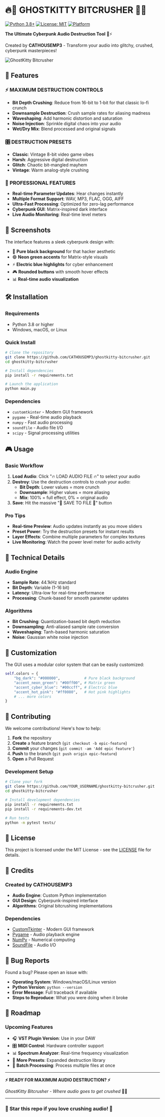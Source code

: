 # 🔥👻 GHOSTKITTY BITCRUSHER 👻🔥

[![Python 3.8+](https://img.shields.io/badge/python-3.8+-blue.svg)](https://www.python.org/downloads/)
[![License: MIT](https://img.shields.io/badge/License-MIT-yellow.svg)](https://opensource.org/licenses/MIT)
[![Platform](https://img.shields.io/badge/platform-Windows%20%7C%20macOS%20%7C%20Linux-lightgrey)](https://github.com)

**The Ultimate Cyberpunk Audio Destruction Tool** 🎵⚡

Created by **CATHOUSEMP3** - Transform your audio into glitchy, crushed, cyberpunk masterpieces!

![GhostKitty Bitcrusher](https://img.shields.io/badge/Status-Ready%20for%20Destruction-brightgreen)

## 🚀 Features

### ⚡ **MAXIMUM DESTRUCTION CONTROLS**
- **Bit Depth Crushing**: Reduce from 16-bit to 1-bit for that classic lo-fi crunch
- **Downsample Destruction**: Crush sample rates for aliasing madness  
- **Waveshaping**: Add harmonic distortion and saturation
- **Noise Injection**: Sprinkle digital chaos into your audio
- **Wet/Dry Mix**: Blend processed and original signals

### 🎛️ **DESTRUCTION PRESETS**
- **Classic**: Vintage 8-bit video game vibes
- **Harsh**: Aggressive digital destruction
- **Glitch**: Chaotic bit-mangled mayhem
- **Vintage**: Warm analog-style crushing

### 🎵 **PROFESSIONAL FEATURES**
- **Real-time Parameter Updates**: Hear changes instantly
- **Multiple Format Support**: WAV, MP3, FLAC, OGG, AIFF
- **Ultra-Fast Processing**: Optimized for zero-lag performance
- **Cyberpunk GUI**: Matrix-inspired dark interface
- **Live Audio Monitoring**: Real-time level meters

## 📸 Screenshots

The interface features a sleek cyberpunk design with:
- 🖤 **Pure black background** for that hacker aesthetic
- 🟢 **Neon green accents** for Matrix-style visuals
- ⚡ **Electric blue highlights** for cyber enhancement
- 🎮 **Rounded buttons** with smooth hover effects
- 📊 **Real-time audio visualization**

## 🛠️ Installation

### Requirements
- Python 3.8 or higher
- Windows, macOS, or Linux

### Quick Install
```bash
# Clone the repository
git clone https://github.com/CATHOUSEMP3/ghostkitty-bitcrusher.git
cd ghostkitty-bitcrusher

# Install dependencies
pip install -r requirements.txt

# Launch the application
python main.py
```

### Dependencies
- `customtkinter` - Modern GUI framework
- `pygame` - Real-time audio playback
- `numpy` - Fast audio processing
- `soundfile` - Audio file I/O
- `scipy` - Signal processing utilities

## 🎮 Usage

### Basic Workflow
1. **Load Audio**: Click "🔥 LOAD AUDIO FILE 🔥" to select your audio
2. **Destroy**: Use the destruction controls to crush your audio:
   - **Bit Depth**: Lower values = more crunch
   - **Downsample**: Higher values = more aliasing
   - **Mix**: 100% = full effect, 0% = original audio
3. **Save**: Hit the massive "💾 SAVE TO FILE 💾" button

### Pro Tips
- **Real-time Preview**: Audio updates instantly as you move sliders
- **Preset Power**: Try the destruction presets for instant results
- **Layer Effects**: Combine multiple parameters for complex textures
- **Live Monitoring**: Watch the power level meter for audio activity

## 🔧 Technical Details

### Audio Engine
- **Sample Rate**: 44.1kHz standard
- **Bit Depth**: Variable (1-16 bit)
- **Latency**: Ultra-low for real-time performance
- **Processing**: Chunk-based for smooth parameter updates

### Algorithms
- **Bit Crushing**: Quantization-based bit depth reduction
- **Downsampling**: Anti-aliased sample rate conversion
- **Waveshaping**: Tanh-based harmonic saturation  
- **Noise**: Gaussian white noise injection

## 🎨 Customization

The GUI uses a modular color system that can be easily customized:

```python
self.colors = {
    "bg_dark": "#000000",           # Pure black background
    "accent_neon_green": "#00ff00", # Matrix green
    "accent_cyber_blue": "#00ccff", # Electric blue
    "accent_hot_pink": "#ff0080",   # Hot pink highlights
    # ... more colors
}
```

## 🤝 Contributing

We welcome contributions! Here's how to help:

1. **Fork** the repository
2. **Create** a feature branch (`git checkout -b epic-feature`)
3. **Commit** your changes (`git commit -am 'Add epic feature'`)
4. **Push** to the branch (`git push origin epic-feature`)
5. **Open** a Pull Request

### Development Setup
```bash
# Clone your fork
git clone https://github.com/YOUR_USERNAME/ghostkitty-bitcrusher.git
cd ghostkitty-bitcrusher

# Install development dependencies
pip install -r requirements.txt
pip install -r requirements-dev.txt

# Run tests
python -m pytest tests/
```

## 📝 License

This project is licensed under the MIT License - see the [LICENSE](LICENSE) file for details.

## 🙏 Credits

### Created by CATHOUSEMP3
- **Audio Engine**: Custom Python implementation
- **GUI Design**: Cyberpunk-inspired interface
- **Algorithms**: Original bitcrushing implementations

### Dependencies
- [CustomTkinter](https://github.com/TomSchimansky/CustomTkinter) - Modern GUI framework
- [Pygame](https://www.pygame.org/) - Audio playback engine
- [NumPy](https://numpy.org/) - Numerical computing
- [SoundFile](https://github.com/bastibe/python-soundfile) - Audio I/O

## 🐛 Bug Reports

Found a bug? Please open an issue with:
- **Operating System**: Windows/macOS/Linux version
- **Python Version**: `python --version`
- **Error Message**: Full traceback if available
- **Steps to Reproduce**: What you were doing when it broke

## 🔮 Roadmap

### Upcoming Features
- 🎧 **VST Plugin Version**: Use in your DAW
- 🎛️ **MIDI Control**: Hardware controller support
- 📊 **Spectrum Analyzer**: Real-time frequency visualization
- 🎵 **More Presets**: Expanded destruction library
- 🔄 **Batch Processing**: Process multiple files at once

---

**⚡ READY FOR MAXIMUM AUDIO DESTRUCTION? ⚡**

*GhostKitty Bitcrusher - Where audio goes to get crushed* 👻🔥

---

### 🌟 Star this repo if you love crushing audio! 🌟
